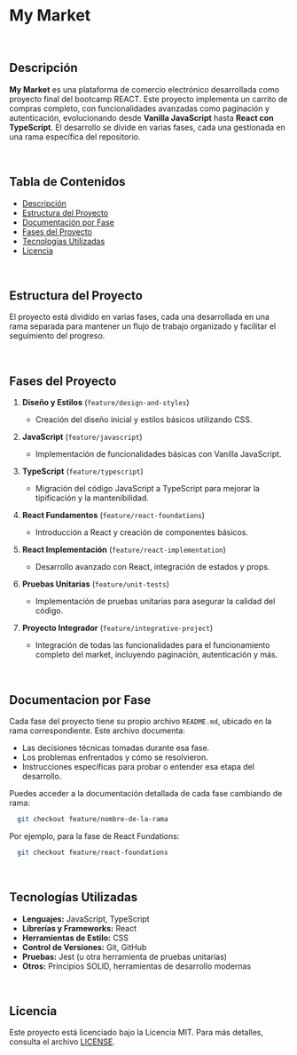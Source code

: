 # My Market

<br>
<!-- ![My Market Banner](ruta/a/tu/banner.png) -->

## Descripción

**My Market** es una plataforma de comercio electrónico desarrollada como proyecto final del bootcamp REACT. Este proyecto implementa un carrito de compras completo, con funcionalidades avanzadas como paginación y autenticación, evolucionando desde **Vanilla JavaScript** hasta **React con TypeScript**. El desarrollo se divide en varias fases, cada una gestionada en una rama específica del repositorio.

<br>

## Tabla de Contenidos

- [Descripción](#descripción)
- [Estructura del Proyecto](#estructura-del-proyecto)
- [Documentación por Fase](#documentacion-por-fase)
- [Fases del Proyecto](#fases-del-proyecto)
- [Tecnologías Utilizadas](#tecnologías-utilizadas)
- [Licencia](#licencia)

<br>

## Estructura del Proyecto

El proyecto está dividido en varias fases, cada una desarrollada en una rama separada para mantener un flujo de trabajo organizado y facilitar el seguimiento del progreso.

<br>
  
## Fases del Proyecto

1. **Diseño y Estilos** (`feature/design-and-styles`)

   - Creación del diseño inicial y estilos básicos utilizando CSS.

2. **JavaScript** (`feature/javascript`)

   - Implementación de funcionalidades básicas con Vanilla JavaScript.

3. **TypeScript** (`feature/typescript`)

   - Migración del código JavaScript a TypeScript para mejorar la tipificación y la mantenibilidad.

4. **React Fundamentos** (`feature/react-foundations`)

   - Introducción a React y creación de componentes básicos.

5. **React Implementación** (`feature/react-implementation`)

   - Desarrollo avanzado con React, integración de estados y props.

6. **Pruebas Unitarias** (`feature/unit-tests`)

   - Implementación de pruebas unitarias para asegurar la calidad del código.

7. **Proyecto Integrador** (`feature/integrative-project`)
   - Integración de todas las funcionalidades para el funcionamiento completo del market, incluyendo paginación, autenticación y más.

<br>

## Documentacion por Fase

Cada fase del proyecto tiene su propio archivo `README.md`, ubicado en la rama correspondiente. Este archivo documenta:

- Las decisiones técnicas tomadas durante esa fase.
- Los problemas enfrentados y cómo se resolvieron.
- Instrucciones específicas para probar o entender esa etapa del desarrollo.

Puedes acceder a la documentación detallada de cada fase cambiando de rama:

```bash
  git checkout feature/nombre-de-la-rama
```

Por ejemplo, para la fase de React Fundations:

```bash
  git checkout feature/react-foundations
```

<br>

## Tecnologías Utilizadas

- **Lenguajes:** JavaScript, TypeScript
- **Librerías y Frameworks:** React
- **Herramientas de Estilo:** CSS
- **Control de Versiones:** Git, GitHub
- **Pruebas:** Jest (u otra herramienta de pruebas unitarias)
- **Otros:** Principios SOLID, herramientas de desarrollo modernas

<br>

## Licencia

Este proyecto está licenciado bajo la Licencia MIT. Para más detalles, consulta el archivo [LICENSE](./LICENSE).
